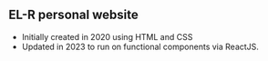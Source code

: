 ## EL-R personal website

- Initially created in 2020 using HTML and CSS
- Updated in 2023 to run on functional components via ReactJS.
